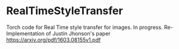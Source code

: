 # RealTimeStyleTransfer
Torch code for Real Time style transfer for images. In progress.
Re-Implementation of Justin Jhonson's paper https://arxiv.org/pdf/1603.08155v1.pdf
